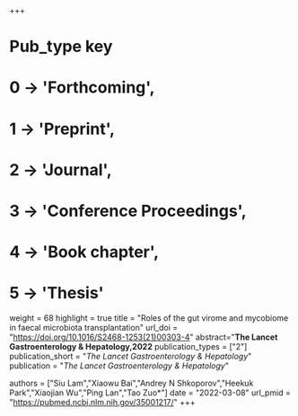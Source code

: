 +++
# Pub_type key
# 0 -> 'Forthcoming',
# 1 -> 'Preprint',
# 2 -> 'Journal',
# 3 -> 'Conference Proceedings',
# 4 -> 'Book chapter',
# 5 -> 'Thesis'

weight = 68
highlight = true
title = "Roles of the gut virome and mycobiome in faecal microbiota transplantation"
url_doi = "https://doi.org/10.1016/S2468-1253(21)00303-4"
abstract="**The Lancet Gastroenterology & Hepatology,2022**
publication_types = ["2"]
publication_short = "*The Lancet Gastroenterology & Hepatology*"
publication = "*The Lancet Gastroenterology & Hepatology*"

authors = ["Siu Lam","Xiaowu Bai","Andrey N Shkoporov","Heekuk Park","Xiaojian Wu","Ping Lan","Tao Zuo*"]
date = "2022-03-08"
url_pmid = "https://pubmed.ncbi.nlm.nih.gov/35001217/"
+++
